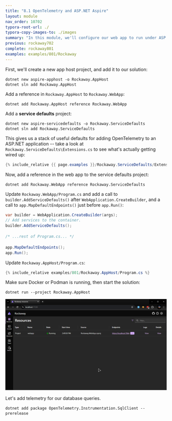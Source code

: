 ```yaml
---
title: "8.1 OpenTelemetry and ASP.NET Aspire"
layout: module
nav_order: 10702
typora-root-url: ./
typora-copy-images-to: ./images
summary: "In this module, we'll configure our web app to run under ASP.NET Aspire, and add OpenTelemetry so we can use the Aspire dashboard to see what our requests are doing."
previous: rockaway702
complete: rockaway801
examples: examples/801/Rockaway
---
```


First, we'll create a new app host project, and add it to our solution:

```dotnetcli
dotnet new aspire-apphost -o Rockaway.AppHost
dotnet sln add Rockaway.AppHost
```

Add a reference in `Rockaway.AppHost` to `Rockaway.WebApp`:

```dotentcli
dotnet add Rockaway.AppHost reference Rockaway.WebApp
```

Add a **service defaults** project:

```dotnetcli
dotnet new aspire-servicedefaults -o Rockaway.ServiceDefaults
dotnet sln add Rockaway.ServiceDefaults
```

This gives us a stack of useful defaults for adding OpenTelemetry to an ASP.NET application -- take a look at `Rockaway.ServiceDefaults\Extensions.cs` to see what's actually getting wired up:

```csharp
{% include_relative {{ page.examples }}/Rockaway.ServiceDefaults/Extensions.cs %}
```

Now, add a reference in the web app to the service defaults project:

```dotnetcli
dotnet add Rockaway.WebApp reference Rockaway.ServiceDefaults
```

Update `Rockaway.WebApp/Program.cs` and add a call to `builder.AddServiceDefaults()` after `WebApplication.CreateBuilder`, and a call to `app.MapDefaultEndpoints()` just before `app.Run()`:

```csharp
var builder = WebApplication.CreateBuilder(args);
// Add services to the container.
builder.AddServiceDefaults();

/* ...rest of Program.cs... */

app.MapDefaultEndpoints();
app.Run();
```

Update `Rockaway.AppHost/Program.cs`:

```csharp
{% include_relative examples/801/Rockaway.AppHost/Program.cs %}
```

Make sure Docker or Podman is running, then start the solution:

```
dotnet run --project Rockaway.AppHost
```



![image-20240604145157931](/images/image-20240604145157931.png)

Let's add telemetry for our database queries.

```dotnetcli
dotnet add package OpenTelemetry.Instrumentation.SqlClient --prerelease
```



